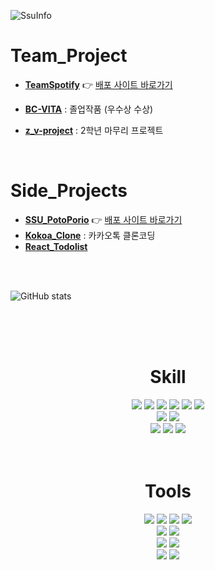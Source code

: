 ![SsuInfo](https://capsule-render.vercel.app/api?type=blur&height=300&color=gradient&text=Ssu의Project들&strokeWidth=2&section=footer&reversal=true&fontAlign=50&stroke=E0E0E0&fontSize=55&textBg=false)

# Team_Project

- [**TeamSpotify**](https://github.com/Ori0li/TeamSpotify)  👉 [배포 사이트 바로가기](https://team-spotify-zeta.vercel.app/)

- [**BC-VITA**](https://github.com/BC-VITA) : 졸업작품 (우수상 수상)
- [**z_v-project**](https://github.com/WAT-Bast/z-v-project) : 2학년 마무리 프로젝트
  
<!-- - [**Studying Timer**](https://github.com/asom0160/team_portpolio) -->

<!-- - [**Pokemon**](https://github.com/asom0160/pokemon_JS_TeamProject) -->

<!-- - [**BCU_mentos**](https://github.com/KImSuim/BCU_mentos) -->

<!-- - [**BCU_Major_Website**](https://github.com/KImSuim/BCU_Major_Website) -->

  <br/>

# Side_Projects

- [**SSU_PotoPorio**](https://github.com/KImSuim/2025_SSU_PotoPorio_frontend) 👉 [배포 사이트 바로가기](https://2025-ssu-poto-porio-frontend.vercel.app/)
- [**Kokoa_Clone**](https://github.com/KImSuim/kokoa-clone) : 카카오톡 클론코딩
- [**React_Todolist**](https://github.com/KImSuim/react_todolist)
<!-- 👉 **[배포 사이트 바로가기](https://team-spotify-zeta.vercel.app/)** -->

<!-- - [**indiaPortfolio**](https://github.com/KImSuim/indiaPortfolio) -->

<!-- - [**GoogleCloneCoding**](https://github.com/KImSuim/GoogleCloneCoding) -->

<br>
<br>

![GitHub stats](https://github-readme-stats.vercel.app/api?username=KImSuim&show_icons=true&theme=dracula&count_private=true&cache_seconds=1800)

<br>
<br>
<br>

<!-- https://github.com/danmadeira/simple-icon-badges 아래 아이콘 사이트 -->

<div align="center"> 
  
# Skill

<img src="https://img.shields.io/badge/html5-%23E34F26.svg?&style=for-the-badge&logo=html5&logoColor=white" />
<img src="https://img.shields.io/badge/css3-%231572B6.svg?&style=for-the-badge&logo=css3&logoColor=white" />
<img src="https://img.shields.io/badge/javascript-%23F7DF1E.svg?&style=for-the-badge&logo=javascript&logoColor=black" />
<img src="https://img.shields.io/badge/typescript-%233178C6.svg?&style=for-the-badge&logo=typescript&logoColor=white" />
<img src="https://img.shields.io/badge/react-%2361DAFB.svg?&style=for-the-badge&logo=react&logoColor=black" />
<img src="https://img.shields.io/badge/next.js-%23000000.svg?&style=for-the-badge&logo=next.js&logoColor=white" />
<br>
<img src="https://img.shields.io/badge/node.js-%23339933.svg?&style=for-the-badge&logo=node.js&logoColor=white" />
<img src="https://img.shields.io/badge/java-%23007396.svg?&style=for-the-badge&logo=java&logoColor=white" />
<br>
<img src="https://img.shields.io/badge/mysql-%234479A1.svg?&style=for-the-badge&logo=mysql&logoColor=white" />
<img src="https://img.shields.io/badge/oracle-%23F80000.svg?&style=for-the-badge&logo=oracle&logoColor=white" />
<img src="https://img.shields.io/badge/firebase-%23FFCA28.svg?&style=for-the-badge&logo=firebase&logoColor=black" />
<br>

<br/>
<br>

# Tools

<img src="https://img.shields.io/badge/visual%20studio%20code-%23007ACC.svg?&style=for-the-badge&logo=visual%20studio%20code&logoColor=white" />
<img src="https://img.shields.io/badge/intellij%20idea-%23000000.svg?&style=for-the-badge&logo=intellij%20idea&logoColor=white" />
<img src="https://img.shields.io/badge/android%20studio-%233DDC84.svg?&style=for-the-badge&logo=android%20studio&logoColor=black" />
<img src="https://img.shields.io/badge/eclipse%20ide-%232C2255.svg?&style=for-the-badge&logo=eclipse%20ide&logoColor=white" />
<br>
<img src="https://img.shields.io/badge/git-%23F05032.svg?&style=for-the-badge&logo=git&logoColor=white" />
<img src="https://img.shields.io/badge/github-%23181717.svg?&style=for-the-badge&logo=github&logoColor=white" />
<br>
<img src="https://img.shields.io/badge/tailwind%20css-%2338B2AC.svg?&style=for-the-badge&logo=tailwind%20css&logoColor=white" />
<img src="https://img.shields.io/badge/bootstrap-%237952B3.svg?&style=for-the-badge&logo=bootstrap&logoColor=white" />
<br>
<img src="https://img.shields.io/badge/notion-%23000000.svg?&style=for-the-badge&logo=notion&logoColor=white" />
<img src="https://img.shields.io/badge/figma-%23F24E1E.svg?&style=for-the-badge&logo=figma&logoColor=white" />

<br/>
<br>
<br>
<br>
</div>  
